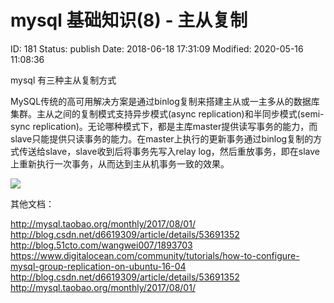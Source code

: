 # mysql 基础知识(8) - 主从复制


ID: 181
Status: publish
Date: 2018-06-18 17:31:09
Modified: 2020-05-16 11:08:36


mysql 有三种主从复制方式


MySQL传统的高可用解决方案是通过binlog复制来搭建主从或一主多从的数据库集群。主从之间的复制模式支持异步模式(async replication)和半同步模式(semi-sync replication)。无论哪种模式下，都是主库master提供读写事务的能力，而slave只能提供只读事务的能力。在master上执行的更新事务通过binlog复制的方式传送给slave，slave收到后将事务先写入relay log，然后重放事务，即在slave上重新执行一次事务，从而达到主从机事务一致的效果。 

![](http://ws1.sinaimg.cn/large/006tNc79gy1fsfd8akzrlj30o108at9e.jpg)

其他文档：

http://mysql.taobao.org/monthly/2017/08/01/
http://blog.csdn.net/d6619309/article/details/53691352
http://blog.51cto.com/wangwei007/1893703
https://www.digitalocean.com/community/tutorials/how-to-configure-mysql-group-replication-on-ubuntu-16-04
http://blog.csdn.net/d6619309/article/details/53691352
http://mysql.taobao.org/monthly/2017/08/01/